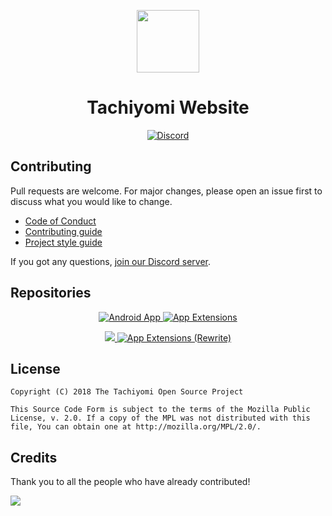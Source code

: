 <div>
	<p align="center">
		<img src="https://tachiyomi.org/icons/logo.png" height="100px">
	</p>
	<h1 align="center">Tachiyomi Website</h1>
	<p align="center">
		<a href="https://discord.gg/tachiyomi">
			<img src="https://img.shields.io/discord/349436576037732353.svg?label=Discord&labelColor=7289da&color=2c2f33&style=flat" alt="Discord">
		</a>
	</p>
</div>

## Contributing

Pull requests are welcome. For major changes, please open an issue first to discuss what you would like to change.

- [Code of Conduct](./CODE_OF_CONDUCT.md)
- [Contributing guide](./CONTRIBUTING.md)
- [Project style guide](https://tachiyomi.org/sandbox/style-guide/)

If you got any questions, [join our Discord server](https://discord.gg/tachiyomi).

## Repositories

<div>
	<p align="center">
		<a href="https://github.com/tachiyomiorg/tachiyomi/">
			<img src="https://github-readme-stats.vercel.app/api/pin/?username=tachiyomiorg&repo=tachiyomi&bg_color=0000&text_color=777&hide_border=true" alt="Android App">
		</a>
		<a href="https://github.com/tachiyomiorg/tachiyomi-extensions/">
			<img src="https://github-readme-stats.vercel.app/api/pin/?username=tachiyomiorg&repo=tachiyomi-extensions&bg_color=0000&text_color=777&hide_border=true" alt="App Extensions">
		</a>
	</p>
</div>

<div>
	<p align="center">
		<a href="https://github.com/tachiyomiorg/tachiyomi-1.x/">
			<img src="https://github-readme-stats.vercel.app/api/pin/?username=tachiyomiorg&repo=tachiyomi-1.x&bg_color=0000&text_color=777&hide_border=true alt="Android App (Rewrite)">
		</a>
		<a href="https://github.com/tachiyomiorg/tachiyomi-extensions-1.x/">
			<img src="https://github-readme-stats.vercel.app/api/pin/?username=tachiyomiorg&repo=tachiyomi-extensions-1.x&bg_color=0000&text_color=777&hide_border=true" alt="App Extensions (Rewrite)">
		</a>
	</p>
</div>

## License

	Copyright (C) 2018 The Tachiyomi Open Source Project

	This Source Code Form is subject to the terms of the Mozilla Public
	License, v. 2.0. If a copy of the MPL was not distributed with this
	file, You can obtain one at http://mozilla.org/MPL/2.0/.

## Credits

Thank you to all the people who have already contributed!

<a href="https://github.com/tachiyomiorg/website/graphs/contributors">
  <img src="https://contrib.rocks/image?repo=tachiyomiorg/website" />
</a>
